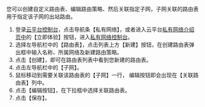 ﻿
您可以创建自定义路由表、编辑路由策略、然后关联指定子网，子网关联的路由表用于指定该子网的出站路由。

1) 登录[云平台控制台](https://console.cloud.tencent.com/)，点击导航条【私有网络】，或者进入云平台[私有网络介绍页中](https://cloud.tencent.com/product/vpc.html)的【立即体验】按钮，进入[私有网络控制台](https://console.cloud.tencent.com/vpc/)。
2) 选择左导航栏中的【路由表】，点击列表上方【新建】按钮，在创建路由表弹出框中输入名称、所属网络及新建路由策略。
3) 点击【创建】，即可在路由表列表中看到您新建的路由表。
4) 点击左导航栏中的【子网】。
5) 鼠标移动到需要关联该路由表的【子网】一行， 编辑按钮即会出现在【关联路由表】列中。
6) 点击【编辑按钮】，在下拉框中选择关联路由表。
7) 点击【保存】。
